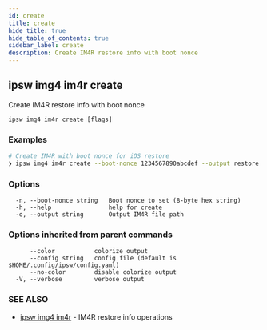 ```yaml
---
id: create
title: create
hide_title: true
hide_table_of_contents: true
sidebar_label: create
description: Create IM4R restore info with boot nonce
---
```

## ipsw img4 im4r create

Create IM4R restore info with boot nonce

```
ipsw img4 im4r create [flags]
```

### Examples

```bash
# Create IM4R with boot nonce for iOS restore
❯ ipsw img4 im4r create --boot-nonce 1234567890abcdef --output restore.im4r
```

### Options

```
  -n, --boot-nonce string   Boot nonce to set (8-byte hex string)
  -h, --help                help for create
  -o, --output string       Output IM4R file path
```

### Options inherited from parent commands

```
      --color           colorize output
      --config string   config file (default is $HOME/.config/ipsw/config.yaml)
      --no-color        disable colorize output
  -V, --verbose         verbose output
```

### SEE ALSO

* [ipsw img4 im4r](/docs/cli/ipsw/img4/im4r)	 - IM4R restore info operations

